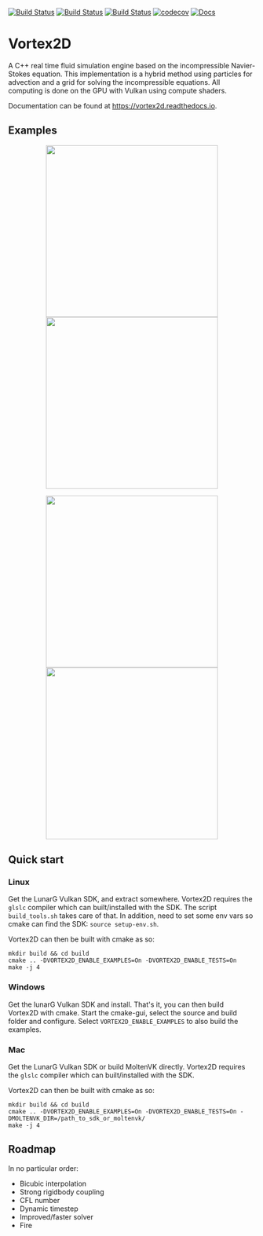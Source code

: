 [![Build Status](https://vortex2d.cachemiss.xyz/api/badges/mmaldacker/Vortex2D/status.svg)](https://vortex2d.cachemiss.xyz/mmaldacker/Vortex2D)
[![Build Status](https://travis-ci.org/mmaldacker/Vortex2D.svg?branch=master)](https://travis-ci.org/mmaldacker/Vortex2D)
[![Build Status](https://ci.appveyor.com/api/projects/status/p7q9aple11yhs1ck?svg=true)](https://ci.appveyor.com/project/mmaldacker/vortex2d)
[![codecov](https://codecov.io/gh/mmaldacker/Vortex2D/branch/master/graph/badge.svg)](https://codecov.io/gh/mmaldacker/Vortex2D)
[![Docs](https://readthedocs.org/projects/vortex2d/badge/?version=latest)](https://vortex2d.readthedocs.io)

# Vortex2D

A C++ real time fluid simulation engine based on the incompressible Navier-Stokes equation.
This implementation is a hybrid method using particles for advection and a grid for solving the incompressible equations.
All computing is done on the GPU with Vulkan using compute shaders.

Documentation can be found at https://vortex2d.readthedocs.io.

## Examples

<p align="middle">
  <img src="https://github.com/mmaldacker/Vortex2D/raw/master/Docs/vortex2d_example1.gif " width="350"/> 
  <img src="https://github.com/mmaldacker/Vortex2D/raw/master/Docs/vortex2d_example2.gif " width="350"/> 
</p>

<p align="middle">
  <img src="https://github.com/mmaldacker/Vortex2D/raw/master/Docs/vortex2d_example3.gif " width="350"/>
  <img src="https://github.com/mmaldacker/Vortex2D/raw/master/Docs/vortex2d_example4.gif " width="350"/> 
</p>

## Quick start

### Linux

Get the LunarG Vulkan SDK, and extract somewhere. Vortex2D requires the `glslc` compiler which can built/installed with the SDK. 
The script `build_tools.sh` takes care of that. In addition, need to set some env vars so cmake can find the SDK: `source setup-env.sh`.

Vortex2D can then be built with cmake as so:

```
mkdir build && cd build
cmake .. -DVORTEX2D_ENABLE_EXAMPLES=On -DVORTEX2D_ENABLE_TESTS=On
make -j 4
```

### Windows

Get the lunarG Vulkan SDK and install. That's it, you can then build Vortex2D with cmake. Start the cmake-gui, select the source and build folder and configure. Select `VORTEX2D_ENABLE_EXAMPLES` to also build the examples.

### Mac

Get the LunarG Vulkan SDK or build MoltenVK directly. Vortex2D requires the `glslc` compiler which can built/installed with the SDK. 

Vortex2D can then be built with cmake as so:

```
mkdir build && cd build
cmake .. -DVORTEX2D_ENABLE_EXAMPLES=On -DVORTEX2D_ENABLE_TESTS=On -DMOLTENVK_DIR=/path_to_sdk_or_moltenvk/
make -j 4
```

## Roadmap

In no particular order:

* Bicubic interpolation
* Strong rigidbody coupling
* CFL number
* Dynamic timestep
* Improved/faster solver
* Fire 